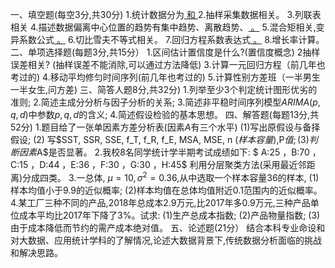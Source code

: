 一、填空题(每空3分,共30分)
 1.统计数据分为<u>                 和                 </u>
 2.抽样采集数据相关。
 3.列联表相关
 4.描述数据偏离中心位置的趋势有集中趋势、离散趋势、<u>                 。</u>
 5.混合矩相关,变异系数公式<u>                 。</u>
 6.切比雪夫不等式相关。
 7.回归方程系数表达式<u>                 。</u>
 8.增长率计算。
 二、单项选择题(每题3分,共15分）
 1.区间估计置信度是什么?(置信度概念)
 2抽样误差相关? (抽样误差不能消除,可以通过方法降低)
 3.计算一元回归方程（前几年也考过的)
 4.移动平均修匀时间序列(前几年也考过的)
 5.计算性别方差班（一半男生一半女生,问方差)
 三、简答人题8分,共32分)
 1.列举至少3个判定统计图形优劣的准则;
 2.简述主成分分析与因子分析的关系;
 3.简述非平稳时间序列模型$ARIMA (p,q,d)$中参数$p,q,d$的含义;
 4.简述假设检验的基本思想。
 四、解答题(每题13分,共52分)
 1.题目给了一张单因素方差分析表(因素$A$有三个水平)
 (1)写出原假设与备择假设;
  (2) 写$SST, SSR, SSE, f_T, f_R, f_E, MSA, MSE, n $(样本容量) ,$P$值;
 (3)判断因素$A$是否显著。
 2.我校8名同学统计学半期考试成绩如下:
 $ A:25 ，B:70 ，C:15 ，D:44 ，E:36 ，F:30 ，G:30 ，H:45$
 利用分层聚类方法(采用最近邻距离)分成四类。
 3.一总体, $\mu=10, \sigma^2=0.36,$从中选取一个样本容量36的样本,
 (1)样本均值小于9.9的近似概率;
 (2)样本均值在总体均值附近0.1范围内的近似概率。
 4.某工厂三种不同的产品,2018年总成本2.9万元,比2017年多0.9万元,三种产品单位成本平均比2017年下降了3%。试求:
 (1)生产总成本指数;
 (2)产品物量指数;
 (3)由于成本降低而节约的需产成本绝对值。
 五、论述题(21分）
 结合本科专业命设和对大数据、应用统计学科的了解情况,论述大数据背景下,传统数据分析面临的挑战和解决思路。
 

 ​

 